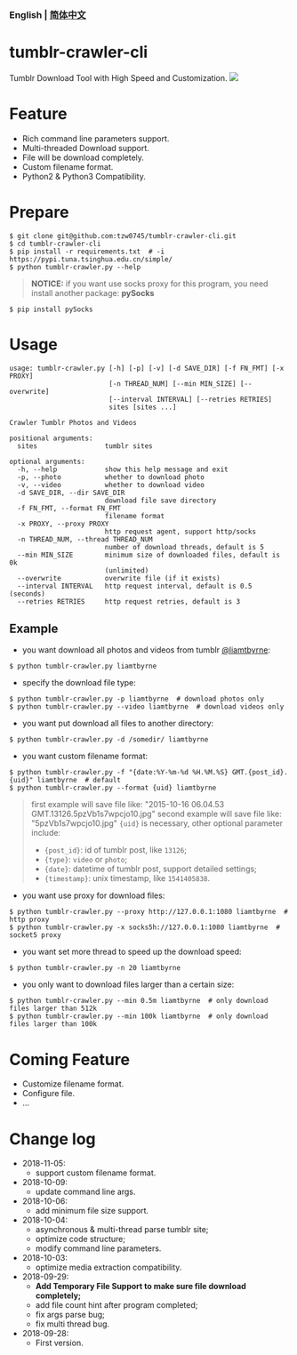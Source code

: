 ### English | [简体中文](/README-CN.md)

# tumblr-crawler-cli
Tumblr Download Tool with High Speed and Customization.
![](http://pictures.tzw0745.cn/18-9-29/13036783.jpg)

# Feature
* Rich command line parameters support.
* Multi-threaded Download support.
* File will be download completely.
* Custom filename format.
* Python2 & Python3 Compatibility.

# Prepare
```shell
$ git clone git@github.com:tzw0745/tumblr-crawler-cli.git
$ cd tumblr-crawler-cli
$ pip install -r requirements.txt  # -i https://pypi.tuna.tsinghua.edu.cn/simple/
$ python tumblr-crawler.py --help
```
> **NOTICE:** if you want use socks proxy for this program, you need install another package: **pySocks**
```shell
$ pip install pySocks
```

# Usage
```shell
usage: tumblr-crawler.py [-h] [-p] [-v] [-d SAVE_DIR] [-f FN_FMT] [-x PROXY]
                         [-n THREAD_NUM] [--min MIN_SIZE] [--overwrite]
                         [--interval INTERVAL] [--retries RETRIES]
                         sites [sites ...]

Crawler Tumblr Photos and Videos

positional arguments:
  sites                 tumblr sites

optional arguments:
  -h, --help            show this help message and exit
  -p, --photo           whether to download photo
  -v, --video           whether to download video
  -d SAVE_DIR, --dir SAVE_DIR
                        download file save directory
  -f FN_FMT, --format FN_FMT
                        filename format
  -x PROXY, --proxy PROXY
                        http request agent, support http/socks
  -n THREAD_NUM, --thread THREAD_NUM
                        number of download threads, default is 5
  --min MIN_SIZE        minimum size of downloaded files, default is 0k
                        (unlimited)
  --overwrite           overwrite file (if it exists)
  --interval INTERVAL   http request interval, default is 0.5 (seconds)
  --retries RETRIES     http request retries, default is 3
```

## Example
* you want download all photos and videos from tumblr [@liamtbyrne](http://liamtbyrne.tumblr.com):
```shell
$ python tumblr-crawler.py liamtbyrne
```

* specify the download file type:
```shell
$ python tumblr-crawler.py -p liamtbyrne  # download photos only
$ python tumblr-crawler.py --video liamtbyrne  # download videos only
```

* you want put download all files to another directory:
```shell
$ python tumblr-crawler.py -d /somedir/ liamtbyrne
```

* you want custom filename format:
```shell
$ python tumblr-crawler.py -f "{date:%Y-%m-%d %H.%M.%S} GMT.{post_id}.{uid}" liamtbyrne  # default
$ python tumblr-crawler.py --format {uid} liamtbyrne
```
> first example will save file like: "2015-10-16 06.04.53 GMT.13126.5pzVb1s7wpcjo10.jpg"
> second example will save file like: "5pzVb1s7wpcjo10.jpg"
> `{uid}` is necessary, other optional parameter include:
> * `{post_id}`: id of tumblr post, like `13126`;
> * `{type}`: `video` or `photo`;
> * `{date}`: datetime of tumblr post, support detailed settings;
> * `{timestamp}`: unix timestamp, like `1541405838`.

* you want use proxy for download files:
```shell
$ python tumblr-crawler.py --proxy http://127.0.0.1:1080 liamtbyrne  # http proxy
$ python tumblr-crawler.py -x socks5h://127.0.0.1:1080 liamtbyrne  # socket5 proxy
```

* you want set more thread to speed up the download speed:
```shell
$ python tumblr-crawler.py -n 20 liamtbyrne
```

* you only want to download files larger than a certain size:
```shell
$ python tumblr-crawler.py --min 0.5m liamtbyrne  # only download files larger than 512k
$ python tumblr-crawler.py --min 100k liamtbyrne  # only download files larger than 100k
```

# Coming Feature
* Customize filename format.
* Configure file.
* ...

# Change log
* 2018-11-05:
  * support custom filename format.
* 2018-10-09:
  * update command line args.
* 2018-10-06:
  * add minimum file size support.
* 2018-10-04:
  * asynchronous & multi-thread parse tumblr site;
  * optimize code structure;
  * modify command line parameters.
* 2018-10-03:
  * optimize media extraction compatibility.
* 2018-09-29:
  * **Add Temporary File Support to make sure file download completely;**
  * add file count hint after program completed;
  * fix args parse bug;
  * fix multi thread bug.
* 2018-09-28:
  * First version.
